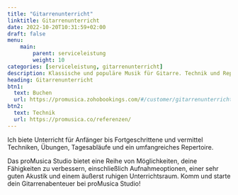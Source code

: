 ```yaml
---
title: "Gitarrenunterricht"
linktitle: Gitarrenunterricht
date: 2022-10-20T10:31:59+02:00
draft: false
menu:
    main:
        parent: serviceleistung
        weight: 10
categories: [serviceleistung, gitarrenunterricht]
description: Klassische und populäre Musik für Gitarre. Technik und Repertoire.
heading: Gitarrenunterricht
btn1:
  text: Buchen
  url: https://promusica.zohobookings.com/#/customer/gitarrenunterricht/
btn2:
  text: Technik
  url: https://promusica.co/referenzen/
---
```


Ich biete Unterricht für Anfänger bis Fortgeschrittene und vermittel Techniken, Übungen, Tagesabläufe und ein umfangreiches Repertoire.

Das proMusica Studio bietet eine Reihe von Möglichkeiten, deine Fähigkeiten zu verbessern, einschließlich Aufnahmeoptionen, einer sehr guten Akustik und einem äußerst ruhigen Unterrichtsraum. Komm und starte dein Gitarrenabenteuer bei proMusica Studio!



